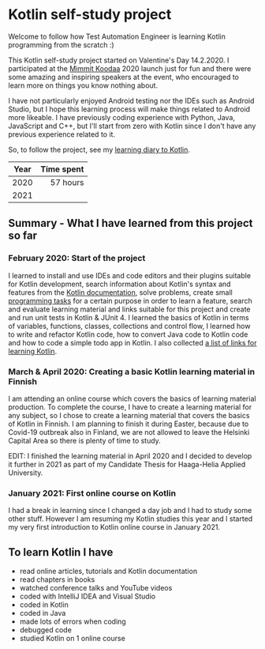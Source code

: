 # Kotlin self-study project

Welcome to follow how Test Automation Engineer is learning Kotlin programming from the scratch :)

This Kotlin self-study project started on Valentine's Day 14.2.2020. I participated at the [Mimmit Koodaa](https://mimmitkoodaa.ohjelmistoebusiness.fi/) 2020 launch just for fun and there were some amazing and inspiring speakers at the event, who encouraged to learn more on things you know nothing about.

I have not particularly enjoyed Android testing nor the IDEs such as Android Studio, but I hope this learning process will make things related to Android more likeable. I have previously coding experience with Python, Java, JavaScript and C++, but I'll start from zero with Kotlin since I don't have any previous experience related to it.

So, to follow the project, see my [learning diary to Kotlin](kotlin-learning-diary.md).

| Year | Time spent |
| ---- |-----------:|
| 2020 | 57 hours   |
| 2021 |            |

## Summary - What I have learned from this project so far

### February 2020: Start of the project

I learned to install and use IDEs and code editors and their plugins suitable for Kotlin development, search information about Kotlin's syntax and features from the [Kotlin documentation](https://kotlinlang.org/docs/reference/), solve problems, create small [programming tasks](programming-tasks.md) for a certain purpose in order to learn a feature, search and evaluate learning material and links suitable for this project and create and run unit tests in Kotlin & JUnit 4. I learned the basics of Kotlin in terms of variables, functions, classes, collections and control flow, I learned how to write and refactor Kotlin code, how to convert Java code to Kotlin code and how to code a simple todo app in Kotlin. I also collected [a list of links for learning Kotlin](learn-kotlin.md).

### March & April 2020: Creating a basic Kotlin learning material in Finnish

I am attending an online course which covers the basics of learning material production. To complete the course, I have to create a learning material for any subject, so I chose to create a learning material that covers the basics of Kotlin in Finnish. I am planning to finish it during Easter, because due to Covid-19 outbreak also in Finland, we are not allowed to leave the Helsinki Capital Area so there is plenty of time to study.

EDIT: I finished the learning material in April 2020 and I decided to develop it further in 2021 as part of my Candidate Thesis for Haaga-Helia Applied University.

### January 2021: First online course on Kotlin

I had a break in learning since I changed a day job and I had to study some other stuff. However I am resuming my Kotlin studies this year and I started my very first introduction to Kotlin online course in January 2021.

## To learn Kotlin I have

- read online articles, tutorials and Kotlin documentation
- read chapters in books
- watched conference talks and YouTube videos
- coded with IntelliJ IDEA and Visual Studio
- coded in Kotlin
- coded in Java
- made lots of errors when coding
- debugged code
- studied Kotlin on 1 online course